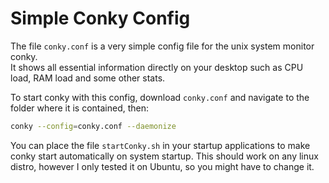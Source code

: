 # Simple Conky Config
The file `conky.conf` is a very simple config file for the unix system monitor conky.  
It shows all essential information directly on your desktop such as CPU load, RAM load and some other stats.

To start conky with this config, download `conky.conf` and navigate to the folder where it is contained, then:
```bash
conky --config=conky.conf --daemonize
```

You can place the file `startConky.sh` in your startup applications to make conky start automatically on system startup. This should work on any linux distro, however I only tested it on Ubuntu, so you might have to change it.
